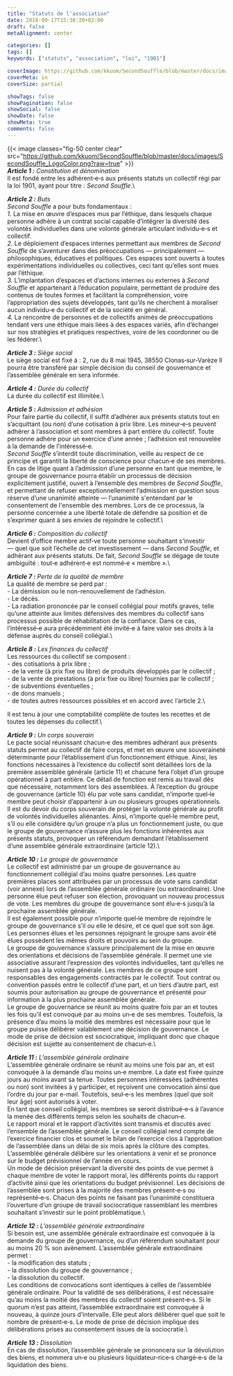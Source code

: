 ```yaml
---
title: "Statuts de l'association"
date: 2018-09-17T15:38:20+02:00
draft: false
metaAlignment: center

categories: []
tags: []
keywords: ["statuts", "association", "loi", "1901"]

coverImage: https://github.com/kkuom/SecondSouffle/blob/master/docs/images/Post-header.jpg?raw=true
coverMeta: in
coverSize: partial

showTags: false
showPagination: false
showSocial: false
showDate: false
showMeta: true
comments: false
---
```

{{< image classes="fig-50 center clear" src="https://github.com/kkuom/SecondSouffle/blob/master/docs/images/SecondSouffle_LogoColor.png?raw=true" >}}\
_**Article 1&nbsp;:**_ _Constitution et dénomination_\
Il est fondé entre les adhérent‑e‑s aux présents statuts un collectif régi par la loi 1901, ayant pour
titre&nbsp;: _Second Souffle_.\

_**Article 2&nbsp;:**_ _Buts_\
_Second Souffle_ a pour buts fondamentaux&nbsp;:\
_1._&nbsp;La mise en œuvre d’espaces mus par l’éthique, dans lesquels chaque personne adhère à un contrat social capable d’intégrer la diversité des volontés individuelles dans une volonté générale articulant individu‑e‑s et collectif.\
_2._&nbsp;Le déploiement d’espaces internes permettant aux membres de _Second Souffle_ de s’aventurer dans des préoccupations —&nbsp;principalement&nbsp;— philosophiques, éducatives et politiques. Ces espaces sont ouverts à toutes expérimentations individuelles ou collectives, ceci tant qu’elles sont mues par l’éthique.\
_3._&nbsp;L’implantation d’espaces et d’actions internes ou externes à _Second Souffle_ et appartenant à l’éducation populaire, permettant de produire des contenus de toutes formes et facilitant la compréhension, voire l’appropriation des sujets développés, tant qu’ils ne cherchent à moraliser aucun individu‑e du collectif et de la société en général.\
_4._&nbsp;La rencontre de personnes et de collectifs animés de préoccupations tendant vers une éthique mais liées à des espaces variés, afin d’échanger sur nos stratégies et pratiques respectives, voire de les coordonner ou de les fédérer.\

_**Article 3&nbsp;:**_ _Siège social_\
Le siège social est fixé à&nbsp;: 2, rue du 8 mai 1945, 38550 Clonas‑sur‑Varèze
Il pourra être transféré par simple décision du conseil de gouvernance et l’assemblée générale en
sera informée.

_**Article 4&nbsp;:**_ _Durée du collectif_\
La durée du collectif est illimitée.\

_**Article 5&nbsp;:**_ _Admission et adhésion_\
Pour faire partie du collectif, il suffit d’adhérer aux présents statuts tout en s’acquittant (ou non) d’une cotisation à prix libre. Les mineur‑e‑s peuvent adhérer à l’association et sont membres à part entière du collectif. Toute personne adhère pour un exercice d’une année&nbsp;; l’adhésion est renouvelée à la demande de l’intéressé‑e.\
_Second Souffle_ s’interdit toute discrimination, veille au respect de ce principe et garantit la liberté de conscience pour chacun‑e de ses membres. En cas de litige quant à l’admission d’une personne en tant que membre, le groupe de gouvernance pourra établir un processus de décision explicitement justifié, ouvert à l’ensemble des membres de _Second Souffle_, et permettant de refuser exceptionnellement l’admission en question sous réserve d’une unanimité atteinte —&nbsp;l’unanimité s'entendant par le consentement de l'ensemble des membres. Lors de ce processus, la personne concernée a une liberté totale de défendre sa position et de s’exprimer quant à ses envies de rejoindre le collectif.\

_**Article 6&nbsp;:**_ _Composition du collectif_\
Devient d’office membre actif‑ve toute personne souhaitant s’investir —&nbsp;quel que soit l’échelle de cet investissement&nbsp;— dans _Second Souffle_, et adhérant aux présents statuts. De fait, _Second Souffle_ se dégage de toute ambiguïté&nbsp;: tout‑e adhérent‑e est nommé‑e « membre ».\

_**Article 7&nbsp;:**_ _Perte de la qualité de membre_\
La qualité de membre se perd par&nbsp;:\
-&nbsp;La démission ou le non-renouvellement de l’adhésion.\
-&nbsp;Le décès.\
-&nbsp;La radiation prononcée par le conseil collégial pour motifs graves, telle qu’une atteinte aux limites défensives des membres du collectif sans processus possible de réhabilitation de la confiance. Dans ce cas, l’intéressé‑e aura précédemment été invité‑e à faire valoir ses droits à la défense auprès du conseil collégial.\

_**Article 8&nbsp;:**_ _Les finances du collectif_\
Les ressources du collectif se composent&nbsp;:\
-&nbsp;des cotisations à prix libre&nbsp;;\
-&nbsp;de la vente (à prix fixe ou libre) de produits développés par le collectif&nbsp;;\
-&nbsp;de la vente de prestations (à prix fixe ou libre) fournies par le collectif&nbsp;;\
-&nbsp;de subventions éventuelles&nbsp;;\
-&nbsp;de dons manuels&nbsp;;\
-&nbsp;de toutes autres ressources possibles et en accord avec l’article 2.\

Il est tenu à jour une comptabilité complète de toutes les recettes et de toutes les dépenses du collectif.\

_**Article 9&nbsp;:**_ _Un corps souverain_\
Le pacte social réunissant chacun‑e des membres adhérant aux présents statuts permet au collectif de faire corps, et met en œuvre une souveraineté déterminante pour l’établissement d’un fonctionnement éthique. Ainsi, les fonctions nécessaires à l’existence du collectif sont détaillées lors de la première assemblée générale (article 11) et chacune fera l’objet d’un groupe opérationnel à part entière. Ce détail de fonction est remis au travail dès que nécessaire, notamment lors des assemblées. À l’exception du groupe de gouvernance (article 10) élu par vote sans candidat, n’importe quel‑le membre peut choisir d’appartenir à un ou plusieurs groupes opérationnels.\
Il est du devoir du corps souverain de protéger la volonté générale au profit de volontés individuelles aliénantes. Ainsi, n’importe quel‑le membre peut, s’il ou elle considère qu’un groupe n’a plus un fonctionnement juste, ou que le groupe de gouvernance n’assure plus les fonctions inhérentes aux présents statuts, provoquer un référendum demandant l’établissement d’une assemblée générale extraordinaire (article 12).\

_**Article 10&nbsp;:**_ _Le groupe de gouvernance_\
Le collectif est administré par un groupe de gouvernance au fonctionnement collégial d’au moins quatre personnes. Les quatre premières places sont attribuées par un processus de vote sans candidat (voir annexe) lors de l’assemblée générale ordinaire (ou extraordinaire). Une personne élue peut refuser son élection, provoquant un nouveau processus de vote. Les membres du groupe de gouvernance sont élu‑e‑s jusqu’à la prochaine assemblée générale.\
Il est également possible pour n’importe quel‑le membre de rejoindre le groupe de gouvernance s’il ou elle le désire, et ce quel que soit son âge. Les personnes élues et les personnes rejoignant le groupe sans avoir été élues possèdent les mêmes droits et pouvoirs au sein du groupe.\
Le groupe de gouvernance s’assure principalement de la mise en œuvre des orientations et décisions de l’assemblée générale. Il permet une vie associative assurant l’expression des volontés individuelles, tant qu’elles ne nuisent pas à la volonté générale. Les membres de ce groupe sont responsables des engagements contractés par le collectif. Tout contrat ou convention passés entre le collectif d’une part, et un tiers d’autre part, est soumis pour autorisation au groupe de gouvernance et présenté pour information à la plus prochaine assemblée générale.\
Le groupe de gouvernance se réunit au moins quatre fois par an et toutes les fois qu’il est convoqué par au moins un‑e de ses membres. Toutefois, la présence d’au moins la moitié des membres est nécessaire pour que le groupe puisse délibérer valablement une décision de gouvernance. Le mode de prise de décision est sociocratique, impliquant donc que chaque décision est sujette au consentement de chacun‑e.\

_**Article 11&nbsp;:**_ _L’assemblée générale ordinaire_\
L’assemblée générale ordinaire se réunit au moins une fois par an, et est convoquée à la demande d’au moins un‑e membre. La date est fixée quinze jours au moins avant sa tenue. Toutes personnes intéressées (adhérentes ou non) sont invitées à y participer, et reçoivent une convocation ainsi que l’ordre du jour par e-mail. Toutefois, seul‑e‑s les membres (quel que soit leur âge) sont autorisés à voter.\
En tant que conseil collégial, les membres se seront distribué‑e‑s à l’avance la menée des différents temps selon les souhaits de chacun‑e.\
Le rapport moral et le rapport d’activités sont transmis et discutés avec l’ensemble de l’assemblée générale. Le conseil collégial rend compte de l’exercice financier clos et soumet le bilan de l’exercice clos à l’approbation de l’assemblée dans un délai de six mois après la clôture des comptes. L’assemblée générale délibère sur les orientations à venir et se prononce sur le budget prévisionnel de l’année en cours.\
Un mode de décision préservant la diversité des points de vue permet à chaque membre de voter le rapport moral, les différents points du rapport d’activité ainsi que les orientations du budget prévisionnel. Les décisions de l’assemblée sont prises à la majorité des membres présent‑e‑s ou représenté‑e‑s. Chacun des points ne faisant pas l’unanimité constituera l’ouverture d’un groupe de travail sociocratique rassemblant les membres souhaitant s’investir sur le point problématique.\

_**Article 12&nbsp;:**_ _L’assemblée générale extraordinaire_\
Si besoin est, une assemblée générale extraordinaire est convoquée à la demande du groupe de gouvernance, ou d’un référendum souhaitant pour au moins 20 % son avènement. L’assemblée générale extraordinaire permet&nbsp;:\
-&nbsp;la modification des statuts&nbsp;;\
-&nbsp;la dissolution du groupe de gouvernance&nbsp;;\
-&nbsp;la dissolution du collectif.\
Les conditions de convocations sont identiques à celles de l’assemblée générale ordinaire. Pour la validité de ses délibérations, il est nécessaire qu’au moins la moitié des membres du collectif soient présent‑e‑s. Si le quorum n’est pas atteint, l’assemblée extraordinaire est convoquée à nouveau, à quinze jours d’intervalle. Elle peut alors délibérer quel que soit le nombre de présent‑e‑s. Le mode de prise de décision implique des délibérations prises au consentement issues de la sociocratie.\

_**Article 13&nbsp;:**_ _Dissolution_\
En cas de dissolution, l’assemblée générale se prononcera sur la dévolution des biens, et nommera un‑e ou plusieurs liquidateur‑rice‑s chargé‑e‑s de la liquidation des biens.
